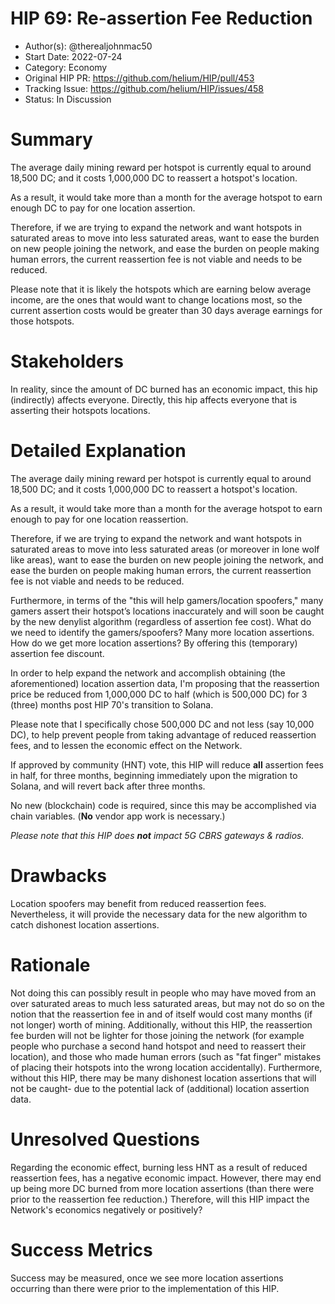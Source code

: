 # HIP 69: Re-assertion Fee Reduction

- Author(s): @therealjohnmac50
- Start Date: 2022-07-24
- Category: Economy
- Original HIP PR: <https://github.com/helium/HIP/pull/453>
- Tracking Issue: <https://github.com/helium/HIP/issues/458>
- Status: In Discussion

# Summary

The average daily mining reward per hotspot is currently equal to around 18,500 DC; and it costs 1,000,000 DC to reassert a hotspot's location.

As a result, it would take more than a month for the average hotspot to earn enough DC to pay for one location assertion.

Therefore, if we are trying to expand the network and want hotspots in saturated areas to move into less saturated areas, want to ease the burden on new people joining the network, and ease the burden on people making human errors, the current reassertion fee is not viable and needs to be reduced. 

Please note that it is likely the hotspots which are earning below average income, are the ones that would want to change locations most, so the current assertion costs would be greater than 30 days average earnings for those hotspots. 

# Stakeholders

In reality, since the amount of DC burned has an economic impact, this hip (indirectly) affects everyone. Directly, this hip affects everyone that is asserting their hotspots locations. 

# Detailed Explanation

The average daily mining reward per hotspot is currently equal to around 18,500 DC; and it costs 1,000,000 DC to reassert a hotspot's location.

As a result, it would take more than a month for the average hotspot to earn enough to pay for one location reassertion.

Therefore, if we are trying to expand the network and want hotspots in saturated areas to move into less saturated areas (or moreover in lone wolf like areas), want to ease the burden on new people joining the network, and ease the burden on people making human errors, the current reassertion fee is not viable and needs to be reduced.

Furthermore, in terms of the "this will help gamers/location spoofers," many gamers assert their hotspot’s locations inaccurately and will soon be caught by the new denylist algorithm (regardless of assertion fee cost). What do we need to identify the gamers/spoofers? Many more location assertions. How do we get more location assertions? By offering this (temporary) assertion fee discount. 

In order to help expand the network and accomplish obtaining (the aforementioned) location assertion data, I'm proposing that the reassertion price be reduced from 1,000,000 DC to half (which is 500,000 DC) for 3 (three) months post HIP 70's transition to Solana.

Please note that I specifically chose 500,000 DC and not less (say 10,000 DC), to help prevent people from taking advantage of reduced reassertion fees, and to lessen the economic effect on the Network.

If approved by community (HNT) vote, this HIP will reduce **all** assertion fees in half, for three months, beginning immediately upon the migration to Solana, and will revert back after three months. 

No new (blockchain) code is required, since this may be accomplished via chain variables. (**No** vendor app work is necessary.)




*Please note that this HIP does **not** impact 5G CBRS gateways & radios.*


# Drawbacks

Location spoofers may benefit from reduced reassertion fees. Nevertheless, it will provide the necessary data for the new algorithm to catch dishonest location assertions.


# Rationale

Not doing this can possibly result in people who may have moved from an over saturated areas to much less saturated areas, but may not do so on the notion that the reassertion fee in and of itself would cost many months (if not longer) worth of mining. Additionally, without this HIP, the reassertion fee burden will not be lighter for those joining the network (for example people who purchase a second hand hotspot and need to reassert their location), and those who made human errors (such as "fat finger" mistakes of placing their hotspots into the wrong location accidentally). Furthermore, without this HIP, there may be many dishonest location assertions that will not be caught- due to the potential lack of (additional) location assertion data. 


# Unresolved Questions

Regarding the economic effect, burning less HNT as a result of reduced reassertion fees, has a negative economic impact. However, there may end up being more DC burned from more location assertions (than there were prior to the reassertion fee reduction.) Therefore, will this HIP impact the Network's economics negatively or positively?


# Success Metrics

Success may be measured, once we see more location assertions occurring than there were prior to the implementation of this HIP. 
